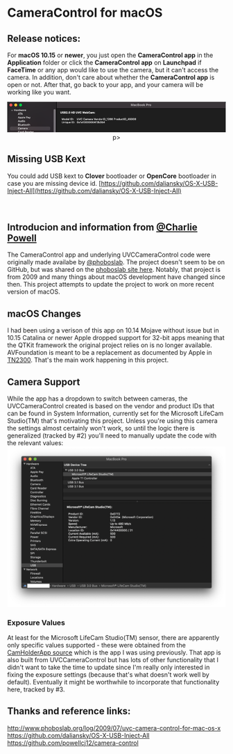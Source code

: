 #  CameraControl for macOS

## Release notices:
For <b>macOS 10.15</b> or <b>newer</b>, you just open the <b>CameraControl app</b> in the <b>Application</b> folder or click the <b>CameraControl app</b> on <b>Launchpad</b> if <b>FaceTime</b> or any app would like to use the camera, but it can't access the camera. In addition, don't care about whether the <b>CameraControl app</b> is open or not. After that, go back to your app, and your camera will be working like you want.
<p align="center">
    <img src="Resources/UVCWebcam.png">
p>

## Missing USB Kext
You could add USB kext to <b>Clover</b> bootloader or <b>OpenCore</b> bootloader in case you are missing device id.
[https://github.com/daliansky/OS-X-USB-Inject-All](https://github.com/daliansky/OS-X-USB-Inject-All) </br></br></br>

## Introducion and information from [@Charlie Powell](https://github.com/powellcj12) 
The CameraControl app and underlying UVCCameraControl code were originally made availabe by [@phoboslab](https://github.com/phoboslab). The project doesn't seem to be on GitHub, but was shared on the [phoboslab site here](https://phoboslab.org/log/2009/07/uvc-camera-control-for-mac-os-x). Notably, that project is from 2009 and many things about macOS development have changed since then. This project attempts to update the project to work on more recent version of macOS.

## macOS Changes
I had been using a verison of this app on 10.14 Mojave without issue but in 10.15 Catalina or newer Apple dropped support for 32-bit apps meaning that the QTKit framework the original project relies on is no longer available. AVFoundation is meant to be a replacement as documented by Apple in [TN2300](https://developer.apple.com/library/archive/technotes/tn2300/_index.html). That's the main work happening in this project. 

## Camera Support
While the app has a dropdown to switch between cameras, the UVCCameraControl created is based on the vendor and product IDs that can be found in System Information, currently set for the Microsoft LifeCam Studio(TM) that's motivating this project. Unless you're using this camera the settings almost certainly won't work, so until the logic there is generalized (tracked by #2) you'll need to manually update the code with the relevant values:
![Image of System Information to see vendor and product IDs](Resources/SystemInformation.png)

### Exposure Values
At least for the Microsoft LifeCam Studio(TM) sensor, there are apparently only specific values supported - these were obtained from the [CamHolderApp source](https://github.com/HBehrens/CamHolderApp) which is the app I was using previously. That app is also built from UVCCameraControl but has lots of other functionality that I didn't want to take the time to update since I'm really only interested in fixing the exposure settings (because that's what doesn't work well by default).  Eventually it might be worthwhile to incorporate that functionality here, tracked by #3.

## Thanks and reference links:
http://www.phoboslab.org/log/2009/07/uvc-camera-control-for-mac-os-x </br>
https://github.com/daliansky/OS-X-USB-Inject-All </br>
https://github.com/powellcj12/camera-control
